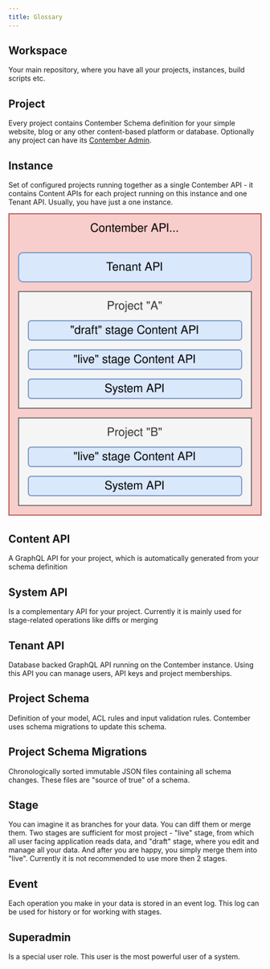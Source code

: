 ```yaml
---
title: Glossary
---
```


## **Workspace**
Your main repository, where you have all your projects, instances, build scripts etc.

## **Project**
Every project contains Contember Schema definition for your simple website, blog or any other content-based platform or database. Optionally any project can have its [Contember Admin](admin/overview.md).

## **Instance**
Set of configured projects running together as a single Contember API - it contains Content APIs for each project running on this instance and one Tenant API. Usually, you have just a one instance.

![APIs on a single instance](/docs/assets/single-instance.svg)

## **Content API**
A GraphQL API for your project, which is automatically generated from your schema definition

## **System API**
Is a complementary API for your project. Currently it is mainly used for stage-related operations like diffs or merging

## **Tenant API**
Database backed GraphQL API running on the Contember instance. Using this API you can manage users, API keys and project memberships.

## **Project Schema**
Definition of your model, ACL rules and input validation rules. Contember uses schema migrations to update this schema.

## **Project Schema Migrations**
Chronologically sorted immutable JSON files containing all schema changes. These files are "source of true" of a schema.


## **Stage**
You can imagine it as branches for your data. You can diff them or merge them. Two stages are sufficient for most project - "live" stage, from which all user facing application reads data, and "draft" stage, where you edit and manage all your data. And after you are happy, you simply merge them into "live". Currently it is not recommended to use more then 2 stages.

## **Event**
Each operation you make in your data is stored in an event log. This log can be used for history or for working with stages.

## **Superadmin**
Is a special user role. This user is the most powerful user of a system.


<!--
ADD MODEL SCHEMA, ACL RULES, INPUT VALIDATION RULES
ADD ENTITY
UNIFY TERMINOLOGY "DATA MODEL" vs. "CONTENT SCHEMA" vs. "MODEL SCHEMA"
-->

